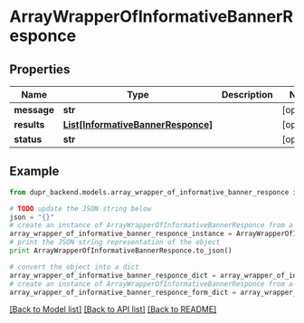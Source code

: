 # ArrayWrapperOfInformativeBannerResponce


## Properties
Name | Type | Description | Notes
------------ | ------------- | ------------- | -------------
**message** | **str** |  | [optional] 
**results** | [**List[InformativeBannerResponce]**](InformativeBannerResponce.md) |  | [optional] 
**status** | **str** |  | [optional] 

## Example

```python
from dupr_backend.models.array_wrapper_of_informative_banner_responce import ArrayWrapperOfInformativeBannerResponce

# TODO update the JSON string below
json = "{}"
# create an instance of ArrayWrapperOfInformativeBannerResponce from a JSON string
array_wrapper_of_informative_banner_responce_instance = ArrayWrapperOfInformativeBannerResponce.from_json(json)
# print the JSON string representation of the object
print ArrayWrapperOfInformativeBannerResponce.to_json()

# convert the object into a dict
array_wrapper_of_informative_banner_responce_dict = array_wrapper_of_informative_banner_responce_instance.to_dict()
# create an instance of ArrayWrapperOfInformativeBannerResponce from a dict
array_wrapper_of_informative_banner_responce_form_dict = array_wrapper_of_informative_banner_responce.from_dict(array_wrapper_of_informative_banner_responce_dict)
```
[[Back to Model list]](../README.md#documentation-for-models) [[Back to API list]](../README.md#documentation-for-api-endpoints) [[Back to README]](../README.md)


